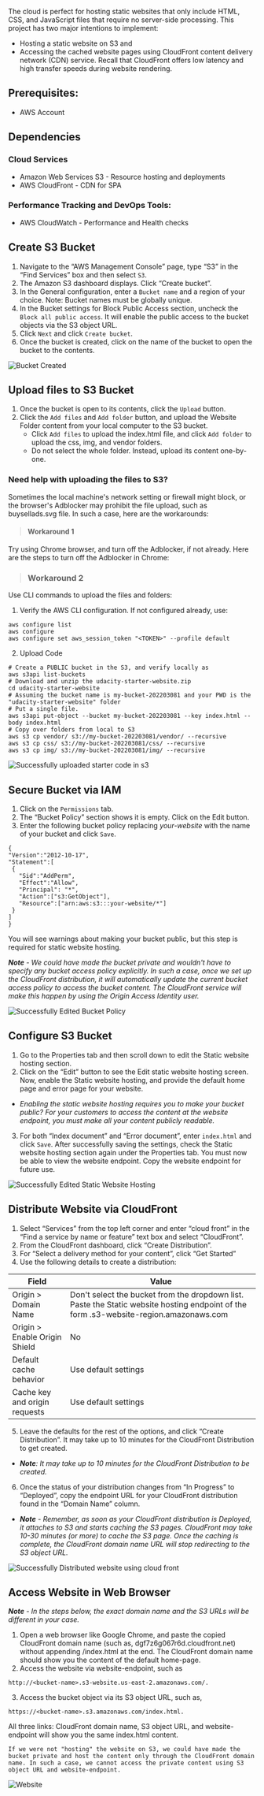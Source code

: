 

The cloud is perfect for hosting static websites that only include HTML, CSS, and JavaScript files that require no server-side processing. This project  has two major intentions to implement:

* Hosting a static website on S3 and
* Accessing the cached website pages using CloudFront content delivery network (CDN) service. Recall that CloudFront offers low latency and high transfer speeds during website rendering.

## Prerequisites:
* AWS Account

## Dependencies
### Cloud Services
* Amazon Web Services S3 - Resource hosting and deployments
* AWS CloudFront - CDN for SPA
### Performance Tracking and DevOps Tools:
* AWS CloudWatch - Performance and Health checks

## Create S3 Bucket
1. Navigate to the “AWS Management Console” page, type “S3” in the “Find Services” box and then select `S3`.
2. The Amazon S3 dashboard displays. Click “Create bucket”.
3. In the General configuration, enter a `Bucket name` and a region of your choice. Note: Bucket names must be globally unique.
4. In the Bucket settings for Block Public Access section, uncheck the `Block all public access`. It will enable the public access to the bucket objects via the S3 object URL.
5. Click `Next` and click `Create bucket`.
6. Once the bucket is created, click on the name of the bucket to open the bucket to the contents.

![Bucket Created](Screenshots/s3-1.PNG)

## Upload files to S3 Bucket
1. Once the bucket is open to its contents, click the `Upload` button.
2. Click the `Add files` and `Add folder` button, and upload the Website Folder  content from your local computer to the S3 bucket.
    * Click `Add files` to upload the index.html file, and click `Add folder` to upload the css, img, and vendor folders.
    * Do not select the whole folder. Instead, upload its content one-by-one.

### Need help with uploading the files to S3?
Sometimes the local machine's network setting or firewall might block, or the browser's Adblocker may prohibit the file upload, such as buysellads.svg file. In such a case, here are the workarounds:

> #### Workaround 1
Try using Chrome browser, and turn off the Adblocker, if not already. Here are the steps to turn off the Adblocker in Chrome:

> ### Workaround 2
Use CLI commands to upload the files and folders:

1. Verify the AWS CLI configuration. If not configured already, use:

```
aws configure list
aws configure
aws configure set aws_session_token "<TOKEN>" --profile default
```
2. Upload Code

``` 
# Create a PUBLIC bucket in the S3, and verify locally as 
aws s3api list-buckets 
# Download and unzip the udacity-starter-website.zip 
cd udacity-starter-website 
# Assuming the bucket name is my-bucket-202203081 and your PWD is the "udacity-starter-website" folder 
# Put a single file. 
aws s3api put-object --bucket my-bucket-202203081 --key index.html --body index.html 
# Copy over folders from local to S3 
aws s3 cp vendor/ s3://my-bucket-202203081/vendor/ --recursive 
aws s3 cp css/ s3://my-bucket-202203081/css/ --recursive 
aws s3 cp img/ s3://my-bucket-202203081/img/ --recursive 
```
![Successfully uploaded starter code in s3](Screenshots/s3-2.PNG)

## Secure Bucket via IAM
1. Click on the `Permissions` tab.
2. The “Bucket Policy” section shows it is empty. Click on the Edit button.
3. Enter the following bucket policy replacing *your-website* with the name of your bucket and click `Save`.
```
{
"Version":"2012-10-17",
"Statement":[
 {
   "Sid":"AddPerm",
   "Effect":"Allow",
   "Principal": "*",
   "Action":["s3:GetObject"],
   "Resource":["arn:aws:s3:::your-website/*"]
 }
]
}
```
You will see warnings about making your bucket public, but this step is required for static website hosting.

***Note** -  We could have made the bucket private and wouldn't have to specify any bucket access policy explicitly. In such a case, once we set up the CloudFront distribution, it will automatically update the current bucket access policy to access the bucket content. The CloudFront service will make this happen by using the Origin Access Identity user.*

![Successfully Edited Bucket Policy](Screenshots/s3-3.PNG)
## Configure S3 Bucket
1. Go to the Properties tab and then scroll down to edit the Static website hosting section.
2. Click on the “Edit” button to see the Edit static website hosting screen. Now, enable the Static website hosting, and provide the default home page and error page for your website.

* *Enabling the static website hosting requires you to make your bucket public? For your customers to access the content at the website endpoint, you must make all your content publicly readable.*

3. For both “Index document” and “Error document”, enter `index.html` and click `Save`. After successfully saving the settings, check the Static website hosting section again under the Properties tab. You must now be able to view the website endpoint. Copy the website endpoint for future use.

![Successfully Edited Static Website Hosting](Screenshots/s3-4.PNG)

## Distribute Website via CloudFront
1. Select “Services” from the top left corner and enter “cloud front” in the “Find a service by name or feature” text box and select “CloudFront”.
2. From the CloudFront dashboard, click “Create Distribution”.
3. For “Select a delivery method for your content”, click “Get Started”
4. Use the following details to create a distribution:

| Field| 	Value |
| ----------- | ----------- |
| Origin > Domain Name | Don't select the bucket from the dropdown list. Paste the Static website hosting endpoint of the form <bucket-name>.s3-website-region.amazonaws.com |
| Origin > Enable Origin Shield | No |
| Default cache behavior | Use default settings |
| Cache key and origin requests | Use default settings |

5. Leave the defaults for the rest of the options, and click “Create Distribution”. It may take up to 10 minutes for the CloudFront Distribution to get created.
* ***Note**: It may take up to 10 minutes for the CloudFront Distribution to be created.*

6. Once the status of your distribution changes from “In Progress” to “Deployed”, copy the endpoint URL for your CloudFront distribution found in the “Domain Name” column.

* ***Note** - Remember, as soon as your CloudFront distribution is Deployed, it attaches to S3 and starts caching the S3 pages. CloudFront may take 10-30 minutes (or more) to cache the S3 page. Once the caching is complete, the CloudFront domain name URL will stop redirecting to the S3 object URL.*

![Successfully Distributed website using cloud front](Screenshots/s3-5.PNG)

## Access Website in Web Browser
***Note** - In the steps below, the exact domain name and the S3 URLs will be different in your case.*

1. Open a web browser like Google Chrome, and paste the copied CloudFront domain name (such as, dgf7z6g067r6d.cloudfront.net) without appending /index.html at the end. The CloudFront domain name should show you the content of the default home-page.
2. Access the website via website-endpoint, such as 

`http://<bucket-name>.s3-website.us-east-2.amazonaws.com/.`

3. Access the bucket object via its S3 object URL, such as, 

`https://<bucket-name>.s3.amazonaws.com/index.html.`

All three links: CloudFront domain name, S3 object URL, and website-endpoint will show you the same index.html content.

```
If we were not "hosting" the website on S3, we could have made the bucket private and host the content only through the CloudFront domain name. In such a case, we cannot access the private content using S3 object URL and website-endpoint.
```

![Website](Screenshots/s3-6.PNG)
